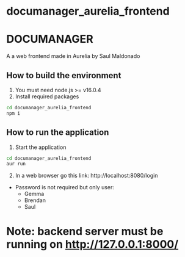# documanager_aurelia_frontend
# DOCUMANAGER
A a web frontend made in Aurelia by Saul Maldonado
## How to build the environment
1. You must need node.js >= v16.0.4
2. Install required packages 
```bash
cd documanager_aurelia_frontend
npm i
```
## How to run the application
1. Start the application
```bash
cd documanager_aurelia_frontend
aur run
```
2. In a web browser go this link: http://localhost:8080/login
- Password is not required but only user:
  - Gemma
  - Brendan
  - Saul
# Note: backend server must be running on http://127.0.0.1:8000/

